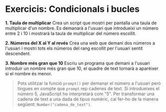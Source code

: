 # Exercicis: Condicionals i bucles

**1. Taula de multiplicar**
Crea un script que mostri per pantalla una taula de multiplicar d'un nombre.
Es demanarà a l'usuari que introdueixi un número entre 2 i 10 i mostrarà la taula de multiplicar del número escollit.
  
**2. Números del X al Y al revés**
Crea una web que demani dos números a l'usuari i mostri tots els números del rang escollit per l'usuari sentit descendent.

**3. Nombre més gran que 10**
Escriu un programa que demani a l'usuari introduir un nombre més gran que 10, el quadre de text tornarà a aparèixer si el nombre és menor.

> Pots utilitzar la funció `prompt()` per demanar el número a l'usuari però tingues en compte que `prompt` rep cadenes de text. Si introdueixes el número 5, JavaScript ho interpretarà com "5". Per transformar una cadena de text a una dada de tipus numèric, cal fer-ho de la manera següent: `Number("cadena_de_text")`.